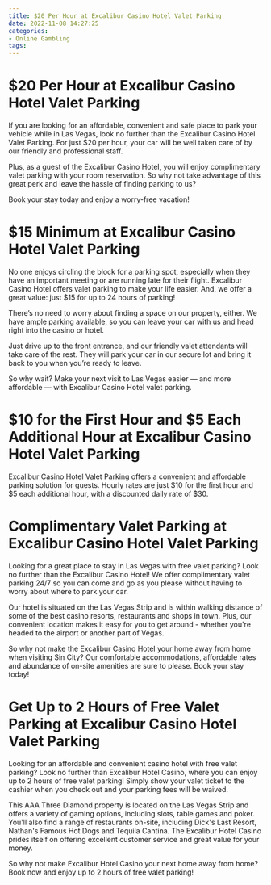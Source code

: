 ```yaml
---
title: $20 Per Hour at Excalibur Casino Hotel Valet Parking
date: 2022-11-08 14:27:25
categories:
- Online Gambling
tags:
---
```



#  $20 Per Hour at Excalibur Casino Hotel Valet Parking

If you are looking for an affordable, convenient and safe place to park your vehicle while in Las Vegas, look no further than the Excalibur Casino Hotel Valet Parking. For just $20 per hour, your car will be well taken care of by our friendly and professional staff.

Plus, as a guest of the Excalibur Casino Hotel, you will enjoy complimentary valet parking with your room reservation. So why not take advantage of this great perk and leave the hassle of finding parking to us?

Book your stay today and enjoy a worry-free vacation!

#  $15 Minimum at Excalibur Casino Hotel Valet Parking

No one enjoys circling the block for a parking spot, especially when they have an important meeting or are running late for their flight. Excalibur Casino Hotel offers valet parking to make your life easier. And, we offer a great value: just $15 for up to 24 hours of parking!

There’s no need to worry about finding a space on our property, either. We have ample parking available, so you can leave your car with us and head right into the casino or hotel.

Just drive up to the front entrance, and our friendly valet attendants will take care of the rest. They will park your car in our secure lot and bring it back to you when you’re ready to leave.

So why wait? Make your next visit to Las Vegas easier — and more affordable — with Excalibur Casino Hotel valet parking.

#  $10 for the First Hour and $5 Each Additional Hour at Excalibur Casino Hotel Valet Parking

Excalibur Casino Hotel Valet Parking offers a convenient and affordable parking solution for guests. Hourly rates are just $10 for the first hour and $5 each additional hour, with a discounted daily rate of $30.

#  Complimentary Valet Parking at Excalibur Casino Hotel Valet Parking

Looking for a great place to stay in Las Vegas with free valet parking? Look no further than the Excalibur Casino Hotel! We offer complimentary valet parking 24/7 so you can come and go as you please without having to worry about where to park your car.

Our hotel is situated on the Las Vegas Strip and is within walking distance of some of the best casino resorts, restaurants and shops in town. Plus, our convenient location makes it easy for you to get around - whether you're headed to the airport or another part of Vegas.

So why not make the Excalibur Casino Hotel your home away from home when visiting Sin City? Our comfortable accommodations, affordable rates and abundance of on-site amenities are sure to please. Book your stay today!

#  Get Up to 2 Hours of Free Valet Parking at Excalibur Casino Hotel Valet Parking

Looking for an affordable and convenient casino hotel with free valet parking? Look no further than Excalibur Hotel Casino, where you can enjoy up to 2 hours of free valet parking! Simply show your valet ticket to the cashier when you check out and your parking fees will be waived.

This AAA Three Diamond property is located on the Las Vegas Strip and offers a variety of gaming options, including slots, table games and poker. You'll also find a range of restaurants on-site, including Dick's Last Resort, Nathan's Famous Hot Dogs and Tequila Cantina. The Excalibur Hotel Casino prides itself on offering excellent customer service and great value for your money.

So why not make Excalibur Hotel Casino your next home away from home? Book now and enjoy up to 2 hours of free valet parking!